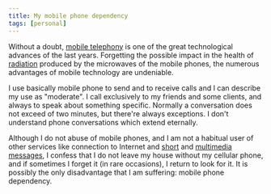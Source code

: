 ```yaml
---
title: My mobile phone dependency
tags: [personal]
---
```

Without a doubt, [mobile telephony](http://en.wikipedia.org/wiki/Mobile_telephony) is one of the great technological advances of the last years. Forgetting the possible impact in the health of [radiation](http://en.wikipedia.org/wiki/Mobile_phone_radiation_and_health) produced by the microwaves of the mobile phones, the numerous advantages of mobile technology are undeniable.  
  
I use basically mobile phone to send and to receive calls and I can describe my use as "moderate". I call exclusively to my friends and some clients, and always to speak about something specific. Normally a conversation does not exceed of two minutes, but there're always exceptions. I don't understand phone conversations which extend eternally.  
  
Although I do not abuse of mobile phones, and I am not a habitual user of other services like connection to Internet and [short](http://en.wikipedia.org/wiki/Short_message_service) and [multimedia messages](http://en.wikipedia.org/wiki/Multimedia_Messaging_System), I confess that I do not leave my house without my cellular phone, and if sometimes I forget it (in rare occasions), I return to look for it. It is possibly the only disadvantage that I am suffering: mobile phone dependency.

